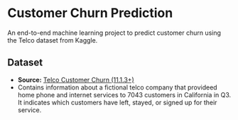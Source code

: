# Customer Churn Prediction

An end-to-end machine learning project to predict customer churn using the Telco dataset from Kaggle.

## Dataset
- **Source:** [Telco Customer Churn (11.1.3+)](https://www.kaggle.com/datasets/alfathterry/telco-customer-churn-11-1-3)
- Contains information about a fictional telco company that provideed home phone and internet services to 7043 customers in California in Q3. It indicates which customers have left, stayed, or signed up for their service.


